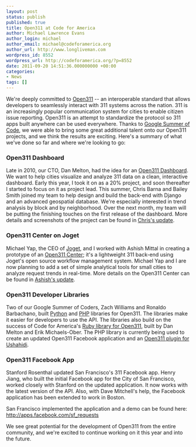 ```yaml
---
layout: post
status: publish
published: true
title: Open311 at Code for America
author: Michael Lawrence Evans
author_login: michael
author_email: michael@codeforamerica.org
author_url: http://www.longliveman.com
wordpress_id: 8552
wordpress_url: http://codeforamerica.org/?p=8552
date: 2011-09-20 14:51:36.000000000 +00:00
categories:
- News
tags: []
---
```

We're deeply committed to <a href="http://www.open311.org">Open311</a> -- an interoperable standard that allows developers to seamlessly interact with 311 systems across the nation. 311 is an increasingly popular communication system for cities to enable citizen issue reporting. Open311 is an attempt to standardize the protocol so 311 apps built anywhere can be used everywhere. Thanks to <a href="http://code.google.com/soc/">Google Summer of Code</a>, we were able to bring some great additional talent onto our Open311 projects, and we think the results are exciting. Here's a summary of what we've done so far and where we're looking to go:
<h3>Open311 Dashboard</h3>
Late in 2010, our CTO, Dan Melton, had the idea for an <a href="http://codeforamerica.org/?cfa_project=open311-dashboard">Open311 Dashboard</a>. We want to help cities visualize and analyze 311 data on a clean, interactive dashboard. Early this year, I took it on as a 20% project, and soon thereafter I started to focus on it as project lead. This summer, Chris Barna and Bailey Smith joined my team to help design and build the back-end with Django and an advanced geospatial database. We're especially interested in trend analysis by block and by neighborhood. Over the next month, my team will be putting the finishing touches on the first release of the dashboard. More details and screenshots of the project can be found in <a href="http://codeforamerica.org/2011/08/31/chriss-cfa-summer-preview-the-open311-dashboard">Chris's update</a>.
<h3>Open311 Center on Joget</h3>
Michael Yap, the CEO of <a href="http://www.joget.org">Joget</a>, and I worked with Ashish Mittal in creating a prototype of an <a href="http://codeforamerica.org/2011/09/09/ashishs-cfa-summer-starting-the-open311-center/">Open311 Center</a>; it's a lightweight 311 back-end using Joget's open source workflow management system. Michael Yap and I are now planning to add a set of simple analytical tools for small cities to analyze request trends in real-time. More details on the Open311 Center can be found in <a href="http://codeforamerica.org/2011/09/09/ashishs-cfa-summer-starting-the-open311-center/">Ashish's update</a>.
<h3>Open311 Developer Libraries</h3>
Two of our Google Summer of Coders, Zach Williams and Ronaldo Barbachano, built <a href="https://github.com/codeforamerica/open311_python">Python</a> and <a href="https://github.com/codeforamerica/open311_php">PHP</a> libraries for Open311. The libraries make it easier for developers to use the API. The libraries also build on the success of Code for America's <a href="http://rubygems.org/gems/open311">Ruby library for Open311</a>, built by Dan Melton and Erik Michaels-Ober. The PHP library is currently being used to create an updated Open311 Facebook application and an <a href="https://github.com/tskochanski/Open311-Plugin-for-Ushahidi">Open311 plugin for Ushahidi</a>.
<h3>Open311 Facebook App</h3>
Stanford Rosenthal updated San Francisco's 311 Facebook app. Henry Jiang, who built the initial Facebook app for the City of San Francisco, worked closely with Stanford on the updated application. It now works with the latest version of the API. Also, with Dave Mitchell's help, the Facebook application has been extended to work in Boston.

San Francisco implemented the application and a demo can be found here: <a href="http://apps.facebook.com/sf_requests">http://apps.facebook.com/sf_requests</a>

We see great potential for the development of Open311 from the entire community, and we're excited to continue working on it this year and into the future.
